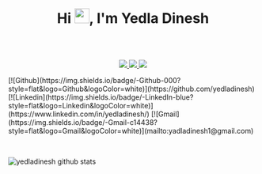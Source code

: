 
<h1 align="center">Hi <img src="https://raw.githubusercontent.com/iampavangandhi/iampavangandhi/master/gifs/Hi.gif" width="30px">, I'm Yedla Dinesh</h1>

&nbsp;
 <p align="center"><br/>
   <a href="https://github.com/yedladinesh">
    <img src="https://img.shields.io/badge/-Github-000?style=flat&logo=Github&logoColor=white">
  </a>
  
  <a href="https://www.linkedin.com/in/yedladinesh/">
    <img src="https://img.shields.io/badge/-LinkedIn-blue?style=flat&logo=Linkedin&logoColor=white">
  </a>
  
   <a href="mailto:yadladinesh1@gmail.com">
    <img src="https://img.shields.io/badge/-Gmail-c14438?style=flat&logo=Gmail&logoColor=white">
  </a>
</p>
[![Github](https://img.shields.io/badge/-Github-000?style=flat&logo=Github&logoColor=white)](https://github.com/yedladinesh)
[![Linkedin](https://img.shields.io/badge/-LinkedIn-blue?style=flat&logo=Linkedin&logoColor=white)](https://www.linkedin.com/in/yedladinesh/)
[![Gmail](https://img.shields.io/badge/-Gmail-c14438?style=flat&logo=Gmail&logoColor=white)](mailto:yadladinesh1@gmail.com)


&nbsp;


<!-- <code><img height="20" src="https://raw.githubusercontent.com/github/explore/80688e429a7d4ef2fca1e82350fe8e3517d3494d/topics/javascript/javascript.png"></code>
<code><img height="20" src="https://raw.githubusercontent.com/github/explore/80688e429a7d4ef2fca1e82350fe8e3517d3494d/topics/react/react.png"></code>
<code><img height="20" src="https://raw.githubusercontent.com/github/explore/80688e429a7d4ef2fca1e82350fe8e3517d3494d/topics/cpp/cpp.png"></code>
-->


![yedladinesh github stats](https://github-readme-stats.vercel.app/api?username=yedladinesh&show_icons=true&count_private=true&hide=stars&include_all_commits=true&theme=buefy)
<!-- [![Top Langs](https://github-readme-stats.vercel.app/api/top-langs/?username=yedladinesh&layout=compact)](https://github.com/anuraghazra/github-readme-stats) -->




<!-- **yedladinesh/yedladinesh** is a ✨ _special_ ✨ repository because its `README.md` (this file) appears on your GitHub profile. -->
<!--
Here are some ideas to get you started:

- 🔭 I’m currently working on ...
- 🌱 I’m currently learning ...
- 👯 I’m looking to collaborate on ...
- 🤔 I’m looking for help with ...
- 💬 Ask me about ...
- 📫 How to reach me: ...
- 😄 Pronouns: ...
- ⚡ Fun fact: ...
-->
